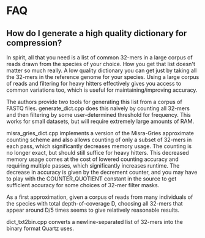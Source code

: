 # FAQ
## How do I generate a high quality dictionary for compression?
In spirit, all that you need is a list of common 32-mers in a large corpus of reads drawn from the species of your choice. How you get that list doesn't matter so much really. A low quality dictionary you can get just by taking all the 32-mers in the reference genome for your species. Using a large corpus of reads and filtering for heavy hitters effectively gives you access to common variations too, which is useful for maintaining/improving accuracy.

The authors provide two tools for generating this list from a corpus of FASTQ files. generate_dict.cpp does this naively by counting all 32-mers and then filtering by some user-determined threshold for frequency. This works for small datasets, but will require extremely large amounts of RAM.

misra_gries_dict.cpp implements a version of the Misra-Gries approximate counting scheme and also allows counting of only a subset of 32-mers in each pass, which significantly decreases memory usage. The counting is no longer exact, but should still suffice for heavy hitters. This decreased memory usage comes at the cost of lowered counting accuracy and requiring multiple passes, which significantly increases runtime. The decrease in accuracy is given by the decrement counter, and you may have to play with the COUNTER_QUOTIENT constant in the source to get sufficient accuracy for some choices of 32-mer filter masks.

As a first approximation, given a corpus of reads from many individuals of the species with total depth-of-coverage D, choosing all 32-mers that appear around D/5 times seems to give relatively reasonable results.

dict_txt2bin.cpp converts a newline-separated list of 32-mers into the binary format Quartz uses.
